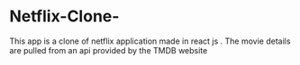 # Netflix-Clone-
This app is a clone of netflix application made in react js . The movie details are pulled from an api provided by the TMDB website
